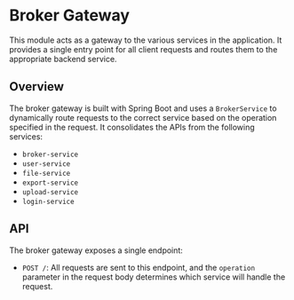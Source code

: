 # Broker Gateway

This module acts as a gateway to the various services in the application. It provides a single entry point for all client requests and routes them to the appropriate backend service.

## Overview

The broker gateway is built with Spring Boot and uses a `BrokerService` to dynamically route requests to the correct service based on the operation specified in the request. It consolidates the APIs from the following services:

-   `broker-service`
-   `user-service`
-   `file-service`
-   `export-service`
-   `upload-service`
-   `login-service`

## API

The broker gateway exposes a single endpoint:

-   `POST /`: All requests are sent to this endpoint, and the `operation` parameter in the request body determines which service will handle the request.
